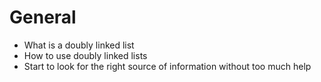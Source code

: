 # General
- What is a doubly linked list
- How to use doubly linked lists
- Start to look for the right source of information without too much help

